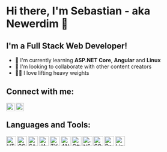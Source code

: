 # Hi there, I'm Sebastian - aka Newerdim 👋

## I'm a Full Stack Web Developer!

- 🌱 I'm currently learning **ASP.NET Core**, **Angular** and **Linux**
- 👯 I'm looking to collaborate with other content creators
- 🏋🏻 I love lifting heavy weights

## Connect with me:

[<img align="left" alt="Newerdim | LinkedIn" width="22px" src="https://api.iconify.design/logos/linkedin-icon.svg?color=%232e73f2" />][linkedin]
[<img align="left" alt="Newerdim | Website" width="22px" src="https://api.iconify.design/pepicons/internet.svg?color=%232e73f2" />][website]

<br />

## Languages and Tools:

<img align="left" alt="HTML5" width="26px" src="https://api.iconify.design/vscode-icons/file-type-html.svg" />
<img align="left" alt="CSS" width="26px" src="https://api.iconify.design/vscode-icons/file-type-css.svg" />
<img align="left" alt="SASS" width="26px" src="https://api.iconify.design/vscode-icons/file-type-sass.svg" />
<img align="left" alt="JAVASCRIPT" width="26px" src="https://api.iconify.design/vscode-icons/file-type-js-official.svg" />
<img align="left" alt="TYPESCRIPT" width="26px" src="https://api.iconify.design/vscode-icons/file-type-typescript-official.svg" />
<img align="left" alt="ANGULAR" width="26px" src="https://api.iconify.design/vscode-icons/file-type-angular.svg" />
<img align="left" alt="C#" width="26px" src="https://api.iconify.design/logos/c-sharp.svg" />
<img align="left" alt=".NET" width="26px" src="https://api.iconify.design/logos/dotnet.svg" />
<img align="left" alt="SQL" width="26px" src="https://api.iconify.design/carbon/sql.svg?color=%232e73f2" />
<img align="left" alt="Docker" width="26px" src="https://api.iconify.design/logos/docker-icon.svg" />
<img align="left" alt="Linux" width="26px" src="https://api.iconify.design/flat-color-icons/linux.svg" />

<br />

[website]: https://newerdim.com
[linkedin]: https://linkedin.com/in/Newerdim

